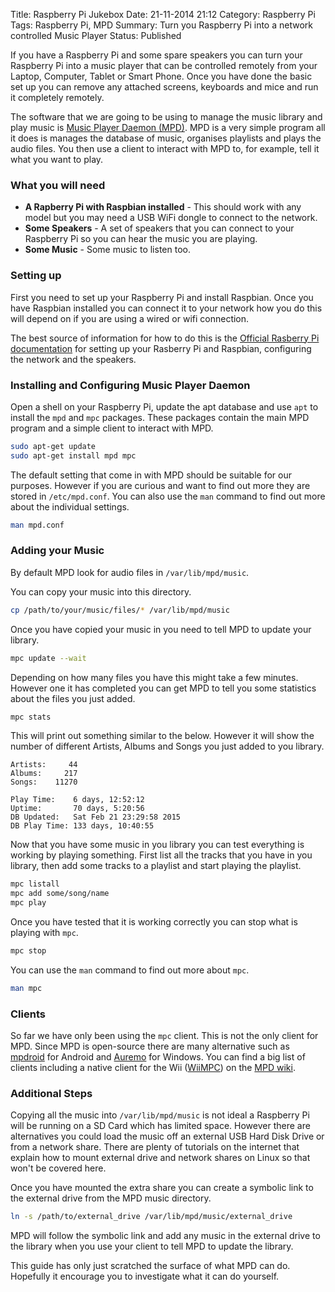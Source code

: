 Title: Raspberry Pi Jukebox
Date: 21-11-2014 21:12
Category: Raspberry Pi
Tags: Raspberry Pi, MPD
Summary: Turn you Raspberry Pi into a network controlled Music Player
Status: Published

If you have a Raspberry Pi and some spare speakers you can turn your Raspberry
Pi into a music player that can be controlled remotely from your Laptop,
Computer, Tablet or Smart Phone. Once you have done the basic set up you can
remove any attached screens, keyboards and mice and run it completely remotely. 

The software that we are going to be using to manage the music library and play
music is [Music Player Daemon (MPD)](http://www.musicpd.org/). MPD is a very
simple program all it does is manages the database of music, organises playlists
and plays the audio files. You then use a client to interact with MPD to, for
example, tell it what you want to play.

### What you will need

* **A Rapberry Pi with Raspbian installed** -
This should work with any model but you may need a USB WiFi dongle to connect
to the network.
* **Some Speakers** - A set of speakers that you can connect to your Raspberry
Pi so you can hear the music you are playing.
* **Some Music** - Some music to listen too.

### Setting up 

First you need to set up your Raspberry Pi and install Raspbian.
Once you have Raspbian installed you can connect it to your network how you do
this will depend on if you are using a wired or wifi connection.

The best source of information for how to do this is the
[Official Rasberry Pi documentation](http://www.raspberrypi.org/documentation/)
for setting up your Rasberry Pi and Raspbian, configuring the network and
the speakers.

### Installing and Configuring Music Player Daemon

Open a shell on your Raspberry Pi, update the apt database and use ```apt``` to
install the ```mpd``` and ```mpc``` packages. These packages contain the main
MPD program and a simple client to interact with MPD.

```bash
sudo apt-get update
sudo apt-get install mpd mpc
```

The default setting that come in with MPD should be suitable for our purposes.
However if you are curious and want to find out more they are stored in
```/etc/mpd.conf```. You can also use the ```man``` command to find out more
about the individual settings.

```bash
man mpd.conf
```

### Adding your Music

By default MPD look for audio files in ```/var/lib/mpd/music```.

You can copy your music into this directory.

```bash
cp /path/to/your/music/files/* /var/lib/mpd/music
```

Once you have copied your music in you need to tell MPD to update your library.

```bash
mpc update --wait
```

Depending on how many files you have this might take a few minutes. However one
it has completed you can get MPD to tell you some statistics about the files you
just added.

```bash
mpc stats
```

This will print out something similar to the below. However it will show the
number of different Artists, Albums and Songs you just added to you library.

```
Artists:     44
Albums:     217
Songs:    11270

Play Time:    6 days, 12:52:12
Uptime:       70 days, 5:20:56
DB Updated:   Sat Feb 21 23:29:58 2015
DB Play Time: 133 days, 10:40:55
```

Now that you have some music in you library you can test everything is working
by playing something. First list all the tracks that you have in you library,
then add some tracks to a playlist and start playing the playlist.

```bash
mpc listall
mpc add some/song/name
mpc play
```

Once you have tested that it is working correctly you can stop what is playing
with ```mpc```.

```bash
mpc stop
```

You can use the ```man``` command to find out more about ```mpc```.

```bash
man mpc
```

### Clients

So far we have only been using the ```mpc``` client.
This is not the only client for MPD. Since MPD is open-source there are many
alternative such as 
[mpdroid](https://play.google.com/store/apps/details?id=com.namelessdev.mpdroid)
for Android and [Auremo](https://code.google.com/p/auremo/) for Windows.
You can find a big list of clients including a native client for the Wii
([WiiMPC](http://mpd.wikia.com/wiki/Client:WiiMPC)) on the
[MPD wiki](http://mpd.wikia.com/wiki/Clients).

### Additional Steps

Copying all the music into ```/var/lib/mpd/music``` is not ideal a Raspberry Pi
will be running on a SD Card which has limited space.
However there are alternatives you could load the music off an external USB Hard
Disk Drive or from a network share.
There are plenty of tutorials on the internet that explain how to mount external
drive and network shares on Linux so that won't be covered here.

Once you have mounted the extra share you can create a symbolic link to the 
external drive from the MPD music directory.

```bash
ln -s /path/to/external_drive /var/lib/mpd/music/external_drive
```

MPD will follow the symbolic link and add any music in the external drive to
the library when you use your client to tell MPD to update the library.

This guide has only just scratched the surface of what MPD can do. Hopefully it
encourage you to investigate what it can do yourself.
